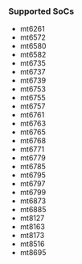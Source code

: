 ### Supported SoCs
- mt6261
- mt6572
- mt6580
- mt6582
- mt6735
- mt6737
- mt6739
- mt6753
- mt6755
- mt6757
- mt6761
- mt6763
- mt6765
- mt6768
- mt6771
- mt6779
- mt6785
- mt6795
- mt6797
- mt6799
- mt6873
- mt6885
- mt8127
- mt8163
- mt8173
- mt8516
- mt8695
